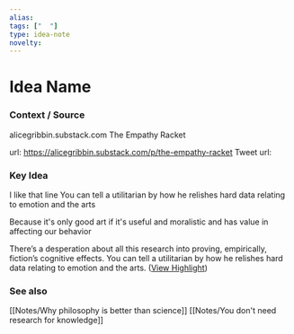 ```yaml
---
alias: 
tags: ["  "]
type: idea-note
novelty: 
---
```

# Idea Name

### Context / Source
alicegribbin.substack.com
The Empathy Racket

url: https://alicegribbin.substack.com/p/the-empathy-racket
Tweet url: 

### Key Idea

I like that line
You can tell a utilitarian by how he relishes hard data relating to emotion and the arts

Because it's only good art if it's useful and moralistic and has value in affecting our behavior

There’s a desperation about all this research into proving, empirically, fiction’s cognitive effects. You can tell a utilitarian by how he relishes hard data relating to emotion and the arts. ([View Highlight](https://instapaper.com/read/1515116126/20067240))

### See also
[[Notes/Why philosophy is better than science]]
[[Notes/You don't need research for knowledge]]